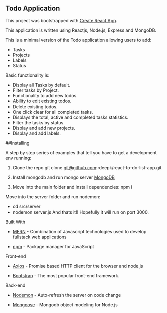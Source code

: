 ## Todo Application

This project was bootstrapped with [Create React App](https://github.com/facebookincubator/create-react-app).

This application is written using Reactjs, Node.js, Express and MongoDB.

This is a minimal version of the Todo application allowing users to add:
- Tasks
- Projects
- Labels
- Status

Basic functionality is:

- Display all Tasks by default.
- Filter tasks by Project.
- Functionality to add new todos.
- Ability to edit existing todos.
- Delete existing todos.
- One click clear for all completed tasks.
- Displays the total, active and completed tasks statistics.
- Filter the tasks by status.
- Display and add new projects.
- Display and add labels.


##Installing

A step by step series of examples that tell you have to get a development env running:

1. Clone the repo
git clone git@github.com:rdeepk/react-to-do-list-app.git

2. Install mongodb and run mongo server
[MongoDB](https://docs.mongodb.com/manual/installation/)

3. Move into the main folder and install dependencies:
npm i

Move into the server folder and run nodemon:
- cd src/server
- nodemon server.js
And thats it!! Hopefully it will run on port 3000.

Built With

- [MERN](http://mern.io/) - Combination of Javascript technologies used to develop fullstack web applications

- [npm](https://www.npmjs.com/) - Package manager for JavaScript

Front-end

- [Axios](https://github.com/axios/axios) - Promise based HTTP client for the browser and node.js

- [Bootstrap](http://getbootstrap.com/) - The most popular front-end framework.

Back-end

- [Nodemon](https://nodemon.io/) - Auto-refresh the server on code change

- [Mongoose](http://mongoosejs.com/) - Mongodb object modeling for Node.js
